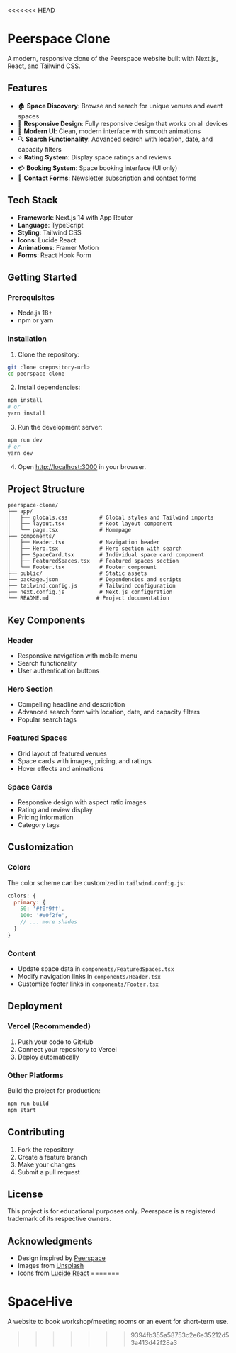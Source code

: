 <<<<<<< HEAD
# Peerspace Clone

A modern, responsive clone of the Peerspace website built with Next.js, React, and Tailwind CSS.

## Features

- 🏠 **Space Discovery**: Browse and search for unique venues and event spaces
- 📱 **Responsive Design**: Fully responsive design that works on all devices
- 🎨 **Modern UI**: Clean, modern interface with smooth animations
- 🔍 **Search Functionality**: Advanced search with location, date, and capacity filters
- ⭐ **Rating System**: Display space ratings and reviews
- 💳 **Booking System**: Space booking interface (UI only)
- 📧 **Contact Forms**: Newsletter subscription and contact forms

## Tech Stack

- **Framework**: Next.js 14 with App Router
- **Language**: TypeScript
- **Styling**: Tailwind CSS
- **Icons**: Lucide React
- **Animations**: Framer Motion
- **Forms**: React Hook Form

## Getting Started

### Prerequisites

- Node.js 18+ 
- npm or yarn

### Installation

1. Clone the repository:
```bash
git clone <repository-url>
cd peerspace-clone
```

2. Install dependencies:
```bash
npm install
# or
yarn install
```

3. Run the development server:
```bash
npm run dev
# or
yarn dev
```

4. Open [http://localhost:3000](http://localhost:3000) in your browser.

## Project Structure

```
peerspace-clone/
├── app/
│   ├── globals.css          # Global styles and Tailwind imports
│   ├── layout.tsx           # Root layout component
│   └── page.tsx             # Homepage
├── components/
│   ├── Header.tsx           # Navigation header
│   ├── Hero.tsx             # Hero section with search
│   ├── SpaceCard.tsx        # Individual space card component
│   ├── FeaturedSpaces.tsx   # Featured spaces section
│   └── Footer.tsx           # Footer component
├── public/                  # Static assets
├── package.json             # Dependencies and scripts
├── tailwind.config.js       # Tailwind configuration
├── next.config.js           # Next.js configuration
└── README.md               # Project documentation
```

## Key Components

### Header
- Responsive navigation with mobile menu
- Search functionality
- User authentication buttons

### Hero Section
- Compelling headline and description
- Advanced search form with location, date, and capacity filters
- Popular search tags

### Featured Spaces
- Grid layout of featured venues
- Space cards with images, pricing, and ratings
- Hover effects and animations

### Space Cards
- Responsive design with aspect ratio images
- Rating and review display
- Pricing information
- Category tags

## Customization

### Colors
The color scheme can be customized in `tailwind.config.js`:

```javascript
colors: {
  primary: {
    50: '#f0f9ff',
    100: '#e0f2fe',
    // ... more shades
  }
}
```

### Content
- Update space data in `components/FeaturedSpaces.tsx`
- Modify navigation links in `components/Header.tsx`
- Customize footer links in `components/Footer.tsx`

## Deployment

### Vercel (Recommended)
1. Push your code to GitHub
2. Connect your repository to Vercel
3. Deploy automatically

### Other Platforms
Build the project for production:
```bash
npm run build
npm start
```

## Contributing

1. Fork the repository
2. Create a feature branch
3. Make your changes
4. Submit a pull request

## License

This project is for educational purposes only. Peerspace is a registered trademark of its respective owners.

## Acknowledgments

- Design inspired by [Peerspace](https://www.peerspace.com/)
- Images from [Unsplash](https://unsplash.com/)
- Icons from [Lucide React](https://lucide.dev/) 
=======
# SpaceHive
A website to book workshop/meeting rooms or an event for short-term use.
>>>>>>> 9394fb355a58753c2e6e35212d53a413d42f28a3

